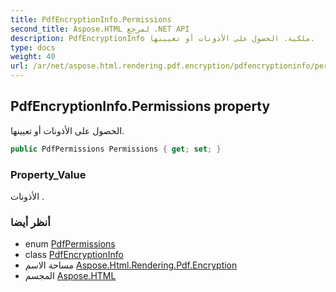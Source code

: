 ```yaml
---
title: PdfEncryptionInfo.Permissions
second_title: Aspose.HTML لمرجع .NET API
description: PdfEncryptionInfo ملكية. الحصول على الأذونات أو تعيينها.
type: docs
weight: 40
url: /ar/net/aspose.html.rendering.pdf.encryption/pdfencryptioninfo/permissions/
---
```

## PdfEncryptionInfo.Permissions property

الحصول على الأذونات أو تعيينها.

```csharp
public PdfPermissions Permissions { get; set; }
```

### Property_Value

الأذونات .

### أنظر أيضا

* enum [PdfPermissions](../../pdfpermissions/)
* class [PdfEncryptionInfo](../)
* مساحة الاسم [Aspose.Html.Rendering.Pdf.Encryption](../../pdfencryptioninfo/)
* المجسم [Aspose.HTML](../../../)


